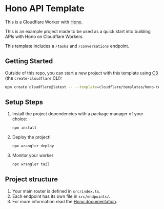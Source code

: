 # Hono API Template

This is a Cloudflare Worker with [Hono](https://github.com/honojs/hono).

This is an example project made to be used as a quick start into building APIs with Hono on Cloudflare Workers.

This template includes a `/tasks` and `/conversations` endpoint.

## Getting Started

Outside of this repo, you can start a new project with this template using [C3](https://developers.cloudflare.com/pages/get-started/c3/) (the `create-cloudflare` CLI):

```bash
npm create cloudflare@latest -- --template=cloudflare/templates/hono-template
```

## Setup Steps

1. Install the project dependencies with a package manager of your choice:
   ```bash
   npm install
   ```
2. Deploy the project!
   ```bash
   npx wrangler deploy
   ```
3. Monitor your worker
   ```bash
   npx wrangler tail
   ```

## Project structure

1. Your main router is defined in `src/index.ts`.
2. Each endpoint has its own file in `src/endpoints/`.
3. For more information read the [Hono documentation](https://hono.dev/docs).
